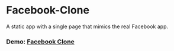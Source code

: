 # Facebook-Clone
A static app with a single page that mimics the real Facebook app.
### Demo: [Facebook Clone](https://facebook-clone.alexandracodesc.repl.co/)
